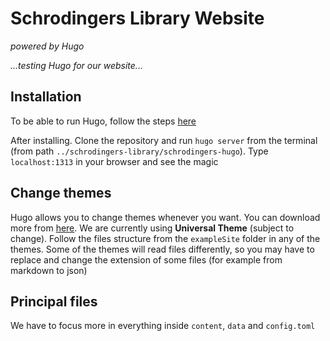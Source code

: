 # Schrodingers Library Website
*powered by Hugo*

*...testing Hugo for our website...*

## Installation
To be able to run Hugo, follow the steps [here](https://gohugo.io/getting-started/installing)

After installing. Clone the repository and run `hugo server` from the terminal (from path `../schrodingers-library/schrodingers-hugo`). Type `localhost:1313` in your browser and see the magic


## Change themes
Hugo allows you to change themes whenever you want. You can download more from [here](https://themes.gohugo.io/). We are currently using **Universal Theme** (subject to change). Follow the files structure from the `exampleSite` folder in any of the themes. Some of the themes will read files differently, so you may have to replace and change the extension of some files (for example from markdown to json)

## Principal files
We have to focus more in everything inside `content`, `data` and `config.toml`
